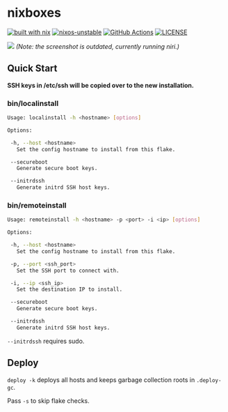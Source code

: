 # nixboxes

[![built with nix](https://builtwithnix.org/badge.svg)](https://builtwithnix.org)
[![nixos-unstable](https://img.shields.io/badge/unstable-nixos?style=for-the-badge&logo=nixos&logoColor=cdd6f4&label=NixOS&labelColor=11111b&color=b4befe)](https://github.com/NixOS/nixpkgs)
[![GitHub Actions](https://img.shields.io/endpoint.svg?url=https%3A%2F%2Factions-badge.atrox.dev%2Fnyawox%2Fnixboxes%2Fbadge%3Fref%3Dmain&style=for-the-badge&labelColor=11111b)](https://actions-badge.atrox.dev/nyawox/nixboxes/goto?ref=main)
[![LICENSE](https://img.shields.io/github/license/nyawox/nixboxes.svg?style=for-the-badge&labelColor=11111b&color=94e2d5)](https://github.com/nyawox/nixboxes)

![](./assets/screenshot.png) _(Note: the screenshot is outdated, currently running niri.)_

## Quick Start

**SSH keys in /etc/ssh will be copied over to the new installation.**

### bin/localinstall

```bash
Usage: localinstall -h <hostname> [options]

Options:

 -h, --host <hostname>
   Set the config hostname to install from this flake.

 --secureboot
   Generate secure boot keys.

 --initrdssh
   Generate initrd SSH host keys.
```

### bin/remoteinstall

```bash
Usage: remoteinstall -h <hostname> -p <port> -i <ip> [options]

Options:

 -h, --host <hostname>
   Set the config hostname to install from this flake.

 -p, --port <ssh_port>
   Set the SSH port to connect with.

 -i, --ip <ssh_ip>
   Set the destination IP to install.

 --secureboot
   Generate secure boot keys.

 --initrdssh
   Generate initrd SSH host keys.
```

`--initrdssh` requires sudo.

## Deploy

`deploy -k` deploys all hosts and keeps garbage collection roots in `.deploy-gc`.

Pass `-s` to skip flake checks.
